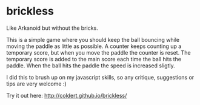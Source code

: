 # brickless
Like Arkanoid but without the bricks.

This is a simple game where you should keep the ball bouncing while moving the paddle as little as possible.
A counter keeps counting up a temporary score, but when you move the paddle the counter is reset.
The temporary score is added to the main score each time the ball hits the paddle.
When the ball hits the paddle the speed is increased sligtly.

I did this to brush up on my javascript skills, so any critique, suggestions or tips are very welcome :)

Try it out here: http://coldert.github.io/brickless/
